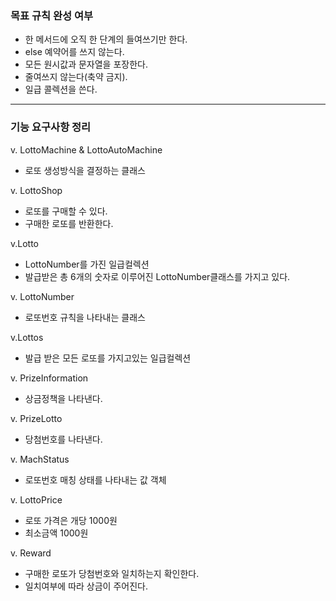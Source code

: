 ### 목표 규칙 완성 여부 
 - 한 메서드에 오직 한 단계의 들여쓰기만 한다.
 - else 예약어를 쓰지 않는다.
 - 모든 원시값과 문자열을 포장한다.
 - 줄여쓰지 않는다(축약 금지).
 - 일급 콜렉션을 쓴다.

 ---
 ### 기능 요구사항 정리
 v. LottoMachine & LottoAutoMachine
 - 로또 생성방식을 결정하는 클래스 

 v. LottoShop
 - 로또를 구매할 수 있다. 
 - 구매한 로또를 반환한다.
 
 v.Lotto 
 - LottoNumber를 가진 일급컬렉션 
 - 발급받은 총 6개의 숫자로 이루어진 LottoNumber클래스를 가지고 있다.
 
 v. LottoNumber
 - 로또번호 규칙을 나타내는 클래스 
 
 v.Lottos
 - 발급 받은 모든 로또를 가지고있는 일급컬렉션 
 
 v. PrizeInformation
 - 상금정책을 나타낸다.
 
 v. PrizeLotto
 - 당첨번호를 나타낸다.
 
 v. MachStatus
 - 로또번호 매칭 상태를 나타내는 값 객체
 
 v. LottoPrice
 - 로또 가격은 개당 1000원
 - 최소금액 1000원
 
 v. Reward
 - 구매한 로또가 당첨번호와 일치하는지 확인한다. 
 - 일치여부에 따라 상금이 주어진다. 
 
 